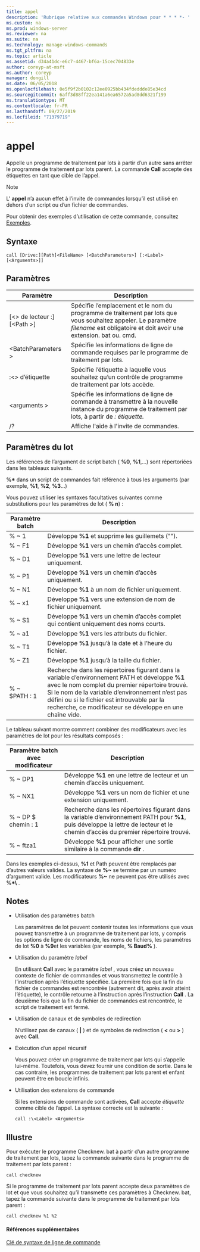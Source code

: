 ```yaml
---
title: appel
description: 'Rubrique relative aux commandes Windows pour * * * *- '
ms.custom: na
ms.prod: windows-server
ms.reviewer: na
ms.suite: na
ms.technology: manage-windows-commands
ms.tgt_pltfrm: na
ms.topic: article
ms.assetid: d34a41dc-e6c7-4467-bf6a-15cec704833e
author: coreyp-at-msft
ms.author: coreyp
manager: dongill
ms.date: 06/05/2018
ms.openlocfilehash: 0e5f9f2b0102c12ee0925bb434fdeddde85e34cd
ms.sourcegitcommit: 6aff3d88ff22ea141a6ea6572a5ad8dd6321f199
ms.translationtype: MT
ms.contentlocale: fr-FR
ms.lasthandoff: 09/27/2019
ms.locfileid: "71379719"
---
```

# <a name="call"></a>appel



Appelle un programme de traitement par lots à partir d’un autre sans arrêter le programme de traitement par lots parent. La commande **Call** accepte des étiquettes en tant que cible de l’appel.

> [!NOTE]
> L' **appel** n’a aucun effet à l’invite de commandes lorsqu’il est utilisé en dehors d’un script ou d’un fichier de commandes.

Pour obtenir des exemples d’utilisation de cette commande, consultez [Exemples](#BKMK_examples).

## <a name="syntax"></a>Syntaxe

```
call [Drive:][Path]<FileName> [<BatchParameters>] [:<Label> [<Arguments>]]
```

## <a name="parameters"></a>Paramètres

|           Paramètre           |                                                                         Description                                                                          |
|-------------------------------|--------------------------------------------------------------------------------------------------------------------------------------------------------------|
| [\<> de lecteur :] [\<Path >]<FileName> | Spécifie l’emplacement et le nom du programme de traitement par lots que vous souhaitez appeler. Le paramètre *filename* est obligatoire et doit avoir une extension. bat ou. cmd. |
|      \<BatchParameters >       |                                            Spécifie les informations de ligne de commande requises par le programme de traitement par lots.                                             |
|           :\<> d’étiquette           |                                            Spécifie l’étiquette à laquelle vous souhaitez qu’un contrôle de programme de traitement par lots accède.                                             |
|         \<arguments >          |                     Spécifie les informations de ligne de commande à transmettre à la nouvelle instance du programme de traitement par lots, à partir de *: étiquette.*                     |
|              /?               |                                                             Affiche l'aide à l'invite de commandes.                                                             |

## <a name="batch-parameters"></a>Paramètres du lot

Les références de l’argument de script batch ( **%0**, **%1**,...) sont répertoriées dans les tableaux suivants.

**%\*** dans un script de commandes fait référence à tous les arguments (par exemple, **%1**, **%2**, **%3**...)

Vous pouvez utiliser les syntaxes facultatives suivantes comme substitutions pour les paramètres de lot ( **% n**) :

|Paramètre batch|Description|
|---------------|-----------|
|% ~ 1|Développe **%1** et supprime les guillemets ("").|
|% ~ F1|Développe **%1** vers un chemin d’accès complet.|
|% ~ D1|Développe **%1** vers une lettre de lecteur uniquement.|
|% ~ P1|Développe **%1** vers un chemin d’accès uniquement.|
|% ~ N1|Développe **%1** à un nom de fichier uniquement.|
|% ~ x1|Développe **%1** vers une extension de nom de fichier uniquement.|
|% ~ S1|Développe **%1** vers un chemin d’accès complet qui contient uniquement des noms courts.|
|% ~ a1|Développe **%1** vers les attributs du fichier.|
|% ~ T1|Développe **%1** jusqu’à la date et à l’heure du fichier.|
|% ~ Z1|Développe **%1** jusqu’à la taille du fichier.|
|% ~ $PATH : 1|Recherche dans les répertoires figurant dans la variable d’environnement PATH et développe **%1** avec le nom complet du premier répertoire trouvé. Si le nom de la variable d’environnement n’est pas défini ou si le fichier est introuvable par la recherche, ce modificateur se développe en une chaîne vide.|

Le tableau suivant montre comment combiner des modificateurs avec les paramètres de lot pour les résultats composés :

|Paramètre batch avec modificateur|Description|
|-----------------------------|-----------|
|% ~ DP1|Développe **%1** en une lettre de lecteur et un chemin d’accès uniquement.|
|% ~ NX1|Développe **%1** vers un nom de fichier et une extension uniquement.|
|% ~ DP $ chemin : 1|Recherche dans les répertoires figurant dans la variable d’environnement PATH pour **%1**, puis développe la lettre de lecteur et le chemin d’accès du premier répertoire trouvé.|
|% ~ ftza1|Développe **%1** pour afficher une sortie similaire à la commande **dir** .|

Dans les exemples ci-dessus, **%1** et Path peuvent être remplacés par d’autres valeurs valides. La syntaxe de <strong>%~</strong> se termine par un numéro d’argument valide. Les modificateurs <strong>%~</strong> ne peuvent pas être utilisés avec **%\*\\** .

## <a name="remarks"></a>Notes

-   Utilisation des paramètres batch

    Les paramètres de lot peuvent contenir toutes les informations que vous pouvez transmettre à un programme de traitement par lots, y compris les options de ligne de commande, les noms de fichiers, les paramètres de lot **%0** à **%9**et les variables (par exemple, **% Baud%** ).
-   Utilisation du paramètre *label*

    En utilisant **Call** avec le paramètre *label* , vous créez un nouveau contexte de fichier de commandes et vous transmettez le contrôle à l’instruction après l’étiquette spécifiée. La première fois que la fin du fichier de commandes est rencontrée (autrement dit, après avoir atteint l’étiquette), le contrôle retourne à l’instruction après l’instruction **Call** . La deuxième fois que la fin du fichier de commandes est rencontrée, le script de traitement est fermé.
-   Utilisation de canaux et de symboles de redirection

    N’utilisez pas de canaux ( **|** ) et de symboles de redirection ( **<** ou **>** ) avec **Call**.
-   Exécution d’un appel récursif

    Vous pouvez créer un programme de traitement par lots qui s’appelle lui-même. Toutefois, vous devez fournir une condition de sortie. Dans le cas contraire, les programmes de traitement par lots parent et enfant peuvent être en boucle infinis.
-   Utilisation des extensions de commande

    Si les extensions de commande sont activées, **Call** accepte *étiquette* comme cible de l’appel. La syntaxe correcte est la suivante :

    `call :\<Label> <Arguments>`

## <a name="BKMK_examples"></a>Illustre

Pour exécuter le programme Checknew. bat à partir d’un autre programme de traitement par lots, tapez la commande suivante dans le programme de traitement par lots parent :
```
call checknew
```
Si le programme de traitement par lots parent accepte deux paramètres de lot et que vous souhaitez qu’il transmette ces paramètres à Checknew. bat, tapez la commande suivante dans le programme de traitement par lots parent :
```
call checknew %1 %2
```

#### <a name="additional-references"></a>Références supplémentaires

[Clé de syntaxe de ligne de commande](command-line-syntax-key.md)
